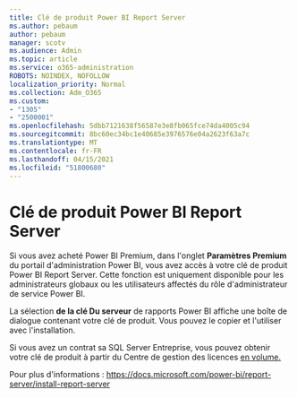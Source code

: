 ```yaml
---
title: Clé de produit Power BI Report Server
ms.author: pebaum
author: pebaum
manager: scotv
ms.audience: Admin
ms.topic: article
ms.service: o365-administration
ROBOTS: NOINDEX, NOFOLLOW
localization_priority: Normal
ms.collection: Adm_O365
ms.custom:
- "1305"
- "2500001"
ms.openlocfilehash: 5dbb7121638f56587e3e8fb065fce74da4005c94
ms.sourcegitcommit: 8bc60ec34bc1e40685e3976576e04a2623f63a7c
ms.translationtype: MT
ms.contentlocale: fr-FR
ms.lasthandoff: 04/15/2021
ms.locfileid: "51800680"
---
```

# <a name="power-bi-report-server-product-key"></a>Clé de produit Power BI Report Server

Si vous avez acheté Power BI Premium, dans l'onglet **Paramètres Premium** du portail d'administration Power BI, vous avez accès à votre clé de produit Power BI Report Server. Cette fonction est uniquement disponible pour les administrateurs globaux ou les utilisateurs affectés du rôle d'administrateur de service Power BI.

La sélection **de la clé Du serveur** de rapports Power BI affiche une boîte de dialogue contenant votre clé de produit. Vous pouvez le copier et l'utiliser avec l'installation.

Si vous avez un contrat sa SQL Server Entreprise, vous pouvez obtenir votre clé de produit à partir du Centre de gestion des licences [en volume.](https://www.microsoft.com/Licensing/servicecenter/)

Pour plus d'informations : https://docs.microsoft.com/power-bi/report-server/install-report-server
